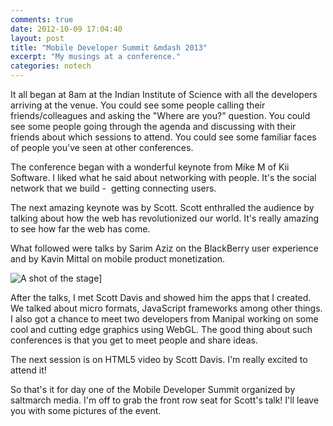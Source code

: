 ```yaml
---
comments: true
date: 2012-10-09 17:04:40
layout: post
title: "Mobile Developer Summit &mdash 2013"
excerpt: "My musings at a conference."
categories: notech
---
```


It all began at 8am at the Indian Institute of Science with all the developers arriving at the venue. You could see some people calling their friends/colleagues and asking the "Where are you?" question. You could see some people going through the agenda and discussing with their friends about which sessions to attend. You could see some familiar faces of people you've seen at other conferences.

The conference began with a wonderful keynote from Mike M of Kii Software. I liked what he said about networking with people. It's the social network that we build -  getting connecting users.

The next amazing keynote was by Scott. Scott enthralled the audience by talking about how the web has revolutionized our world. It's really amazing to see how far the web has come.

What followed were talks by Sarim Aziz on the BlackBerry user experience and by Kavin Mittal on mobile product monetization.

![A shot of the stage](http://rishabhsrao.files.wordpress.com/2012/10/img_20121009_094049_11.jpg)]

After the talks, I met Scott Davis and showed him the apps that I created. We talked about micro formats, JavaScript frameworks among other things. I also got a chance to meet two developers from Manipal working on some cool and cutting edge graphics using WebGL. The good thing about such conferences is that you get to meet people and share ideas.

The next session is on HTML5 video by Scott Davis. I'm really excited to attend it!

So that's it for day one of the Mobile Developer Summit organized by saltmarch media. I'm off to grab the front row seat for Scott's talk! I'll leave you with some pictures of the event.
